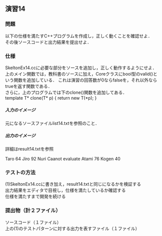 ## 演習14  
### 問題  
以下の仕様を満たすC++プログラムを作成し，正しく動くことを確認せよ．  
その後ソースコードと出力結果を提出せよ．  

### 仕様  
SkeltonEx14.ccに必要な部分をソースを追加し，正しく動作するようにせよ．  
上のメイン関数では，教科書のソースに加え，Coreクラスにbool型のvalid()という関数を追加している．   これは演習の回答数が0ならfalseを，それ以外ならtrueを返す関数である．  
さらに，上のプログラムでは下のclone()関数を追加してある．  
template T* clone(T* p) { return new T(*p); }   
  
##### 入力のイメージ
元になるソースファイルlist14.txtを参照のこと．  
  
##### 出力のイメージ  
詳細はresult14.txtを参照  
  
Taro  64
Jiro  92
Nuri  Caanot evaluate
Atami 76
Kogen 40
  
### テストの方法  
(1)SkeltonEx14.ccに書き加え，result14.txtと同じになるかを検証する  
出力結果をエディタで目視し，仕様を満たしているか確認する  
仕様を満たすまで開発を続ける  

### 提出物（計２ファイル）  
ソースコード（１ファイル）  
上の(1)のテストパターンに対する出力を表すファイル（１ファイル）  

